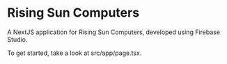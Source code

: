 # Rising Sun Computers

A NextJS application for Rising Sun Computers, developed using Firebase Studio.

To get started, take a look at src/app/page.tsx.
